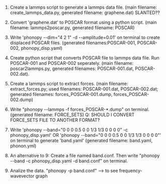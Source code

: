 1. Create a lammps script to generate a lammps data file.
   (main filename: create_lammps_data.py, generated filename: graphene.dat) SLANTED??
   
3. Convert 'graphene.dat' to POSCAR format using a python script.
  (main filename: lammps2poscar.py, generated filename: POSCAR) 
      
4. Write 'phonopy --dim="4 2 1" -d --amplitude=0.01' on terminal to create displaced POSCAR files.
   (generated filenames:POSCAR-001, POSCAR-002, phonopy_disp.yaml)
   
5. Create python script that converts POSCAR file to lammps data file. Run POSCAR-001 and POSCAR-002 seperately.
    (main filename: poscar2lammps.py, generated filenames: POSCAR-001.dat, POSCAR-002.dat).
   
6. Create a lammps script to extract forces.
     (main filename: extract_forces.py; used filenames: POSCAR-001.dat, POSCAR-002.dat; generated filenames: forces_POSCAR-001.dump, forces_POSCAR-002.dump)

7. Write "phonopy --lammps -f forces_POSCAR-*.dump" on terminal.
    (generated filename: FORCE_SETS)      Q: SHOULD I CONVERT FORCE_SETS FILE TO ANOTHER FORMAT?
   
8. Write 'phonopy --band="0 0 0  0.5 0 0  1/3 1/3 0  0 0 0" -c phonopy_disp.yaml' OR 'phonopy --band="0 0 0  0.5 0 0  1/3 1/3 0  0 0 0"' on terminal to generate 'band.yaml'
    (generated filename: band.yaml, phonon.yml)

9. An alternative to 9: Create a file named band.conf. Then write "phonopy --band -c phonopy_disp.yaml -d band.conf" on terminal.

10. Analize the data.
    "phonopy -p band.conf"  --> to see frequency-wavevector graph

